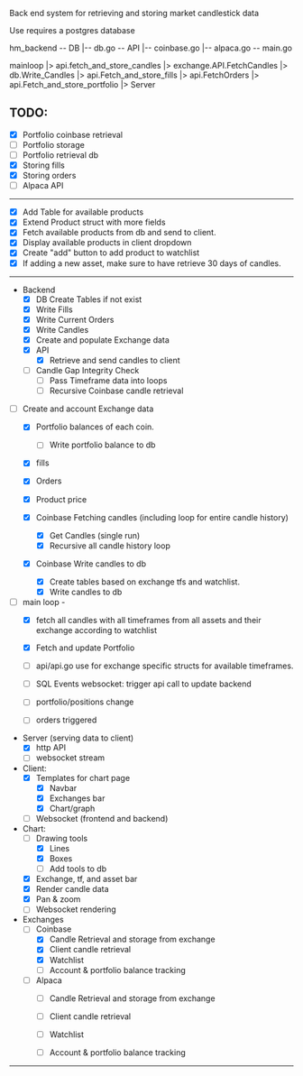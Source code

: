 Back end system for retrieving and storing market candlestick data

Use requires a postgres database

hm_backend
-- DB
  |-- db.go
-- API
  |-- coinbase.go
  |-- alpaca.go
-- main.go

mainloop 
    |> api.fetch_and_store_candles 
        |> exchange.API.FetchCandles 
        |> db.Write_Candles
    |> api.Fetch_and_store_fills
    |> api.FetchOrders
    |> api.Fetch_and_store_portfolio
        |> 
Server

TODO:
--------------------------------------
- [x] Portfolio coinbase retrieval
- [ ] Portfolio storage
- [ ] Portfolio retrieval db
- [x] Storing fills
- [x] Storing orders
- [ ] Alpaca API
--------------------------------------
- [x] Add Table for available products
- [x] Extend Product struct with more fields
- [x] Fetch available products from db and send to client.
- [x] Display available products in client dropdown
- [x] Create "add" button to add product to watchlist
- [x] If adding a new asset, make sure to have retrieve 30 days of candles.
-------------------------------------------------------------------------
- Backend
    - [x] DB Create Tables if not exist
    - [x] Write Fills
    - [x] Write Current Orders
    - [x] Write Candles
    - [x] Create and populate Exchange data
    - [x] API
        - [x] Retrieve and send candles to client
    - [ ] Candle Gap Integrity Check
        - [ ] Pass Timeframe data into loops
        - [ ] Recursive Coinbase candle retrieval

- [ ] Create and account Exchange data
    - [x] Portfolio balances of each coin.
        - [ ] Write portfolio balance to db
    - [x] fills 
    - [x] Orders 
    - [x] Product price

    - [x] Coinbase Fetching candles (including loop for entire candle history)
        - [x] Get Candles (single run)
        - [x] Recursive all candle history loop
    - [x] Coinbase Write candles to db
        - [x] Create tables based on exchange tfs and watchlist.
        - [x] Write candles to db
    
- [ ] main loop - 
    - [x] fetch all candles with all timeframes from all assets and their exchange according to watchlist
    - [x] Fetch and update Portfolio

    - [ ] api/api.go use for exchange specific structs for available timeframes.
    - [ ] SQL Events websocket: trigger api call to update backend 
    - [ ] portfolio/positions change
    - [ ] orders triggered

- Server (serving data to client)
    - [x] http API
    - [ ] websocket stream
    
- Client:
    - [x] Templates for chart page
        - [x] Navbar
        - [x] Exchanges bar
        - [x] Chart/graph
    - [ ] Websocket (frontend and backend)

- Chart:
    - [ ] Drawing tools
        - [x] Lines
        - [x] Boxes
        - [ ] Add tools to db
    - [x] Exchange, tf, and asset bar
    - [x] Render candle data
    - [x] Pan & zoom
    - [ ] Websocket rendering

- Exchanges
    - [ ] Coinbase
        - [x] Candle Retrieval and storage from exchange
        - [x] Client candle retrieval
        - [x] Watchlist
        - [ ] Account & portfolio balance tracking

    - [ ] Alpaca
        - [ ] Candle Retrieval and storage from exchange
        - [ ] Client candle retrieval
        - [ ] Watchlist
        - [ ] Account & portfolio balance tracking



















------------------

